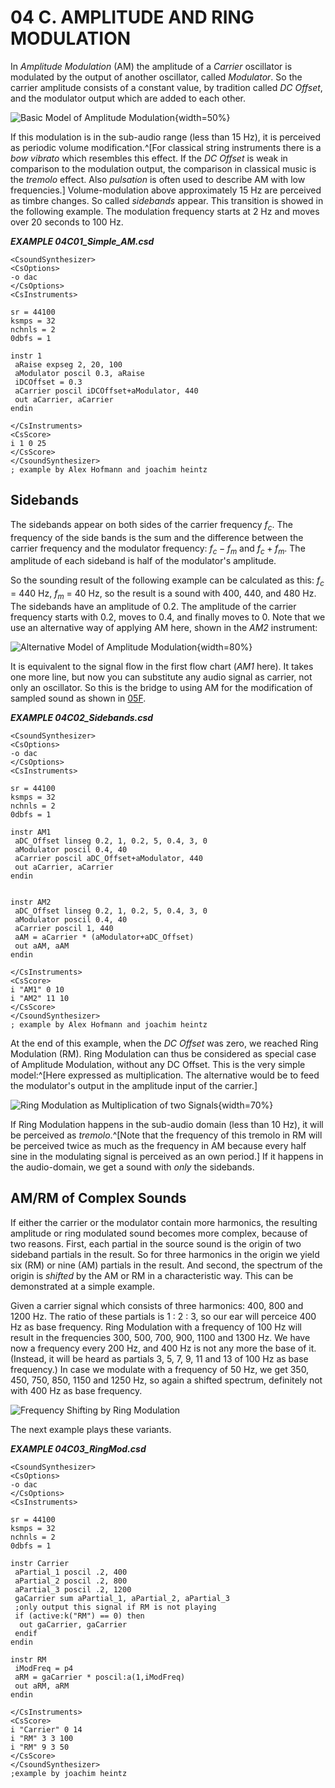 04 C. AMPLITUDE AND RING MODULATION
===================================


In *Amplitude Modulation* (AM) the amplitude of a *Carrier* oscillator is modulated by the output of another oscillator, called *Modulator*. So the carrier amplitude consists of a constant value, by tradition called *DC Offset*, and the modulator output which are added to each other.

![Basic Model of Amplitude Modulation](../resources/images/04-c-am.png){width=50%}

If this modulation is in the sub-audio range (less than 15 Hz), it is perceived
as periodic volume modification.^[For classical string instruments there is a
*bow vibrato* which resembles this effect. If the *DC Offset* is weak in
comparison to the modulation output, the comparison in classical music is
the *tremolo* effect. Also *pulsation* is often used to describe
AM with low frequencies.] Volume-modulation above approximately 15 Hz are
perceived as timbre changes. So called *sidebands* appear.
This transition is showed in the following example.
The modulation frequency starts at 2 Hz and moves over 20 seconds to 100 Hz.

   ***EXAMPLE 04C01_Simple_AM.csd***

~~~csound
<CsoundSynthesizer>
<CsOptions>
-o dac
</CsOptions>
<CsInstruments>

sr = 44100
ksmps = 32
nchnls = 2
0dbfs = 1

instr 1
 aRaise expseg 2, 20, 100
 aModulator poscil 0.3, aRaise
 iDCOffset = 0.3
 aCarrier poscil iDCOffset+aModulator, 440
 out aCarrier, aCarrier
endin

</CsInstruments>
<CsScore>
i 1 0 25
</CsScore>
</CsoundSynthesizer>
; example by Alex Hofmann and joachim heintz
~~~

Sidebands
---------

The sidebands appear on both sides of the carrier frequency $f_c$.
The frequency of the side bands is the sum and the difference between the carrier frequency and the modulator frequency: $f_c - f_m$ and $f_c + f_m$. The amplitude of each sideband is half of the modulator's amplitude.

So the sounding result of the following example can be calculated as this:
$f_c$ = 440 Hz, $f_m$ = 40 Hz, so the result is a sound with 400, 440, and
480 Hz. The sidebands have an amplitude of 0.2. The amplitude of the carrier frequency starts with 0.2, moves to 0.4, and finally moves to 0. Note that we use an alternative way of applying AM here, shown in the *AM2* instrument:

![Alternative Model of Amplitude Modulation](../resources/images/04-c-am2.png){width=80%}

It is equivalent to the signal flow in the first flow chart (*AM1* here). It takes one more line, but now you can substitute any audio signal as carrier, not only an oscillator. So this is the bridge to using AM for the modification of sampled sound as shown in [05F](05-f-am-rm-waveshaping.md).


   ***EXAMPLE 04C02_Sidebands.csd***

~~~csound
<CsoundSynthesizer>
<CsOptions>
-o dac
</CsOptions>
<CsInstruments>

sr = 44100
ksmps = 32
nchnls = 2
0dbfs = 1

instr AM1
 aDC_Offset linseg 0.2, 1, 0.2, 5, 0.4, 3, 0
 aModulator poscil 0.4, 40
 aCarrier poscil aDC_Offset+aModulator, 440
 out aCarrier, aCarrier
endin


instr AM2
 aDC_Offset linseg 0.2, 1, 0.2, 5, 0.4, 3, 0
 aModulator poscil 0.4, 40
 aCarrier poscil 1, 440
 aAM = aCarrier * (aModulator+aDC_Offset)
 out aAM, aAM
endin

</CsInstruments>
<CsScore>
i "AM1" 0 10
i "AM2" 11 10
</CsScore>
</CsoundSynthesizer>
; example by Alex Hofmann and joachim heintz
~~~

At the end of this example, when the *DC Offset* was zero, we reached Ring Modulation (RM).
Ring Modulation can thus be considered as special case of Amplitude Modulation,
without any DC Offset. This is the very simple model:^[Here expressed as multiplication.
The alternative would be to feed the modulator's output in the amplitude input of the carrier.]

![<small>*Ring Modulation as Multiplication of two Signals*</small>](../resources/images/04-c-rm.png){width=70%}

If Ring Modulation happens in the sub-audio domain (less than 10 Hz), it will be perceived as
*tremolo*.^[Note that the frequency of this tremolo in RM will be perceived twice as
much as the frequency in AM because every half sine in the modulating signal
is perceived as an own period.] If it happens in the audio-domain,
we get a sound with *only* the sidebands.


AM/RM of Complex Sounds
-----------------------

If either the carrier or the modulator contain more harmonics, the resulting amplitude or ring modulated sound becomes more complex, because of two reasons. First, each partial in the source sound is the origin of two sideband partials in the result. So for three harmonics in the origin we yield six (RM) or nine (AM) partials in the result. And second, the spectrum of the origin is *shifted* by the AM or RM in a characteristic way. This can be demonstrated at a simple example.

Given a carrier signal which consists of three harmonics: 400, 800 and 1200 Hz. The ratio of these partials is 1 : 2 : 3, so our ear will perceice 400 Hz as base frequency. Ring Modulation with a frequency of 100 Hz will result in the frequencies 300, 500, 700, 900, 1100 and 1300 Hz. We have now a frequency every 200 Hz, and 400 Hz is not any more the base of it. (Instead, it will be heard as partials 3, 5, 7, 9, 11 and 13 of 100 Hz as base frequency.) In case we modulate with a frequency of 50 Hz, we get 350, 450, 750, 850, 1150 and 1250 Hz, so again a shifted spectrum, definitely not with 400 Hz as base frequency.

![Frequency Shifting by Ring Modulation](../resources/images/04-c-rm-spectra.png)

The next example plays these variants.

   ***EXAMPLE 04C03_RingMod.csd***

~~~csound
<CsoundSynthesizer>
<CsOptions>
-o dac
</CsOptions>
<CsInstruments>

sr = 44100
ksmps = 32
nchnls = 2
0dbfs = 1

instr Carrier
 aPartial_1 poscil .2, 400
 aPartial_2 poscil .2, 800
 aPartial_3 poscil .2, 1200
 gaCarrier sum aPartial_1, aPartial_2, aPartial_3
 ;only output this signal if RM is not playing
 if (active:k("RM") == 0) then
  out gaCarrier, gaCarrier
 endif
endin

instr RM
 iModFreq = p4
 aRM = gaCarrier * poscil:a(1,iModFreq)
 out aRM, aRM
endin

</CsInstruments>
<CsScore>
i "Carrier" 0 14
i "RM" 3 3 100
i "RM" 9 3 50
</CsScore>
</CsoundSynthesizer>
;example by joachim heintz
~~~
